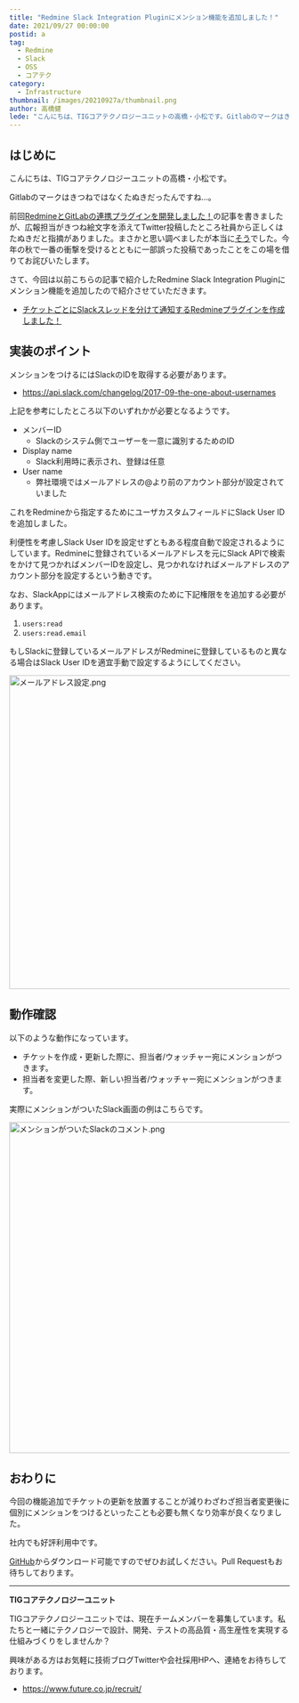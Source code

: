 ```yaml
---
title: "Redmine Slack Integration Pluginにメンション機能を追加しました！"
date: 2021/09/27 00:00:00
postid: a
tag:
  - Redmine
  - Slack
  - OSS
  - コアテク
category:
  - Infrastructure
thumbnail: /images/20210927a/thumbnail.png
author: 高橋健
lede: "こんにちは、TIGコアテクノロジーユニットの高橋・小松です。Gitlabのマークはきつねではなくたぬきだったんですね...。今回はRedmine Slack Integration Pluginにメンション機能を追加したので紹介させていただきます。"
---
```

## はじめに

こんにちは、TIGコアテクノロジーユニットの高橋・小松です。

Gitlabのマークはきつねではなくたぬきだったんですね...。

前回[RedmineとGitLabの連携プラグインを開発しました！](/articles/20210908a/)の記事を書きましたが、広報担当がきつね絵文字を添えてTwitter投稿したところ社員から正しくはたぬきだと指摘がありました。まさかと思い調べましたが本当に[そう](https://www.publickey1.jp/blog/20/gitlab.html)でした。今年の秋で一番の衝撃を受けるとともに一部誤った投稿であったことをこの場を借りてお詫びいたします。

さて、今回は以前こちらの記事で紹介したRedmine Slack Integration Pluginにメンション機能を追加したので紹介させていただきます。

* [チケットごとにSlackスレッドを分けて通知するRedmineプラグインを作成しました！](/articles/20210413b/)

## 実装のポイント

メンションをつけるにはSlackのIDを取得する必要があります。

* https://api.slack.com/changelog/2017-09-the-one-about-usernames

上記を参考にしたところ以下のいずれかが必要となるようです。

* メンバーID
  * Slackのシステム側でユーザーを一意に識別するためのID
* Display name
  * Slack利用時に表示され、登録は任意
* User name
  * 弊社環境ではメールアドレスの@より前のアカウント部分が設定されていました

これをRedmineから指定するためにユーザカスタムフィールドにSlack User IDを追加しました。

利便性を考慮しSlack User IDを設定せずともある程度自動で設定されるようにしています。Redmineに登録されているメールアドレスを元にSlack APIで検索をかけて見つかればメンバーIDを設定し、見つかれなければメールアドレスのアカウント部分を設定するという動きです。

なお、SlackAppにはメールアドレス検索のために下記権限をを追加する必要があります。

1. `users:read`
2. `users:read.email`

もしSlackに登録しているメールアドレスがRedmineに登録しているものと異なる場合はSlack User IDを適宜手動で設定するようにしてください。

<img src="/images/20210927a/メールアドレス設定.png" alt="メールアドレス設定.png" width="753" height="564" loading="lazy">

## 動作確認

以下のような動作になっています。

* チケットを作成・更新した際に、担当者/ウォッチャー宛にメンションがつきます。
* 担当者を変更した際、新しい担当者/ウォッチャー宛にメンションがつきます。

実際にメンションがついたSlack画面の例はこちらです。

<img src="/images/20210927a/メンションがついたSlackのコメント.png" alt="メンションがついたSlackのコメント.png" width="994" height="595" loading="lazy">

## おわりに

今回の機能追加でチケットの更新を放置することが減りわざわざ担当者変更後に個別にメンションをつけるといったことも必要も無くなり効率が良くなりました。

社内でも好評利用中です。

[GitHub](https://github.com/future-architect/redmine_slack_integration/)からダウンロード可能ですのでぜひお試しください。Pull Requestもお待ちしております。

----------------------------
**TIGコアテクノロジーユニット**

TIGコアテクノロジーユニットでは、現在チームメンバーを募集しています。私たちと一緒にテクノロジーで設計、開発、テストの高品質・高生産性を実現する仕組みづくりをしませんか？

興味がある方はお気軽に技術ブログTwitterや会社採用HPへ、連絡をお待ちしております。

* https://www.future.co.jp/recruit/
